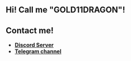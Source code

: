 ## Hi! Call me "GOLD11DRAGON"!

## Contact me!
- [**Discord Server**](https://discord.gg/MPkmBtnA3S)
- [**Telegram channel**](https://t.me/YourFavoriteCafe)
